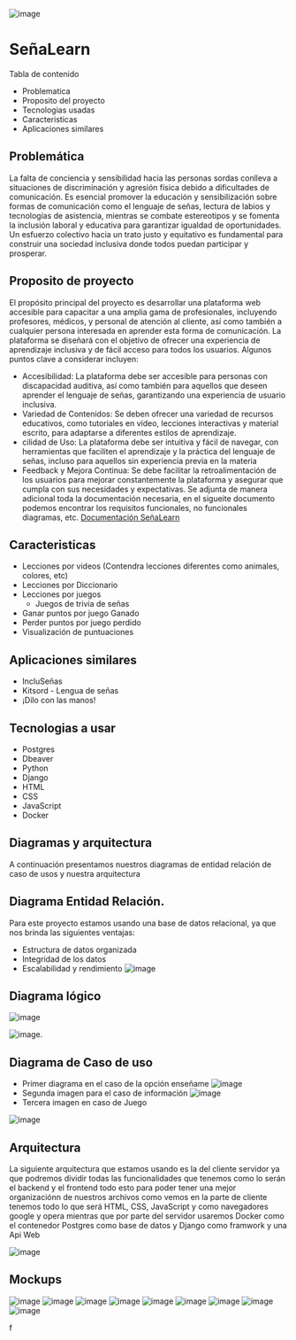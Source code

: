 
![image](https://github.com/eluqm/CS2024-1Grupo03/assets/113551408/d62517ed-f96e-4dde-80a2-d527989edcc3)

# SeñaLearn


Tabla de contenido 
- Problematica
- Proposito del proyecto
- Tecnologias usadas
- Caracteristicas
- Aplicaciones similares
## Problemática
La falta de conciencia y sensibilidad hacia las personas sordas conlleva a situaciones de discriminación y agresión física debido a dificultades de comunicación. Es esencial promover la educación y sensibilización sobre formas de comunicación como el lenguaje de señas, lectura de labios y tecnologías de asistencia, mientras se combate estereotipos y se fomenta la inclusión laboral y educativa para garantizar igualdad de oportunidades. Un esfuerzo colectivo hacia un trato justo y equitativo es fundamental para construir una sociedad inclusiva donde todos puedan participar y prosperar.

## Proposito de proyecto

El propósito principal del proyecto es desarrollar una plataforma web accesible para capacitar a una amplia gama de profesionales, incluyendo profesores, médicos, y personal de atención al cliente, así como también a cualquier persona interesada en aprender esta forma de comunicación. La plataforma se diseñará con el objetivo de ofrecer una experiencia de aprendizaje inclusiva y de fácil acceso para todos los usuarios. Algunos puntos clave a considerar incluyen:

-  Accesibilidad: La plataforma debe ser accesible para personas con discapacidad auditiva, así como también para aquellos que deseen aprender el lenguaje de señas, garantizando una experiencia de usuario inclusiva.
-   Variedad de Contenidos: Se deben ofrecer una variedad de recursos educativos, como tutoriales en vídeo, lecciones interactivas y material escrito, para adaptarse a diferentes estilos de aprendizaje.
-  cilidad de Uso: La plataforma debe ser intuitiva y fácil de navegar, con herramientas que faciliten el aprendizaje y la práctica del lenguaje de señas, incluso para aquellos sin experiencia previa en la materia
-  Feedback y Mejora Continua: Se debe facilitar la retroalimentación de los usuarios para mejorar constantemente la plataforma y asegurar que cumpla con sus necesidades y expectativas.
Se adjunta de manera adicional toda la documentación necesaria, en el sigueite documento podemos encontrar los requisitos funcionales, no funcionales diagramas, etc.
[Documentación SeñaLearn](https://docs.google.com/document/d/1vtkJlw0SmdXi9zPXW3UvnKD2phmj4ByPPY6GJV_EvAQ/edit?usp=sharing)


## Caracteristicas
- Lecciones por videos (Contendra lecciones diferentes como animales, colores, etc)
- Lecciones por Diccionario
- Lecciones por juegos
   - Juegos de trivia de señas
- Ganar puntos por juego Ganado
- Perder puntos por juego perdido
- Visualización de puntuaciones
## Aplicaciones similares
- IncluSeñas
- Kitsord - Lengua de señas
- ¡Dilo con las manos!
## Tecnologias a usar
- Postgres
- Dbeaver
- Python
- Django
- HTML
- CSS
- JavaScript
- Docker
## Diagramas y arquitectura
A continuación presentamos nuestros diagramas de entidad relación de caso de usos y nuestra arquitectura
## Diagrama Entidad Relación.
Para este proyecto estamos usando una base de datos relacional, ya que nos brinda las siguientes ventajas:
- Estructura de datos organizada
- Integridad de los datos
- Escalabilidad y rendimiento
![image](https://github.com/eluqm/CS2024-1Grupo03/assets/106353782/5110fbf2-c1de-4d26-a48b-947d0dc4adb9)

## Diagrama lógico
![image](https://github.com/eluqm/CS2024-1Grupo03/assets/106353782/a514bcbf-677d-415d-aeb4-b0fa4634aa71)

![image](https://github.com/eluqm/CS2024-1Grupo03/assets/106353782/1b87d425-1b15-47da-9a27-e4a62dd10a25).

## Diagrama de Caso de uso
- Primer diagrama en el caso de la opción enseñame
![image](https://github.com/eluqm/CS2024-1Grupo03/assets/113551408/0a504c0d-a0c9-431c-b283-f6f5005dc4b2)
- Segunda imagen para el caso de información
![image](https://github.com/eluqm/CS2024-1Grupo03/assets/113551408/4bc119fc-d20e-4bde-8e15-ce68620da263)
- Tercera imagen en caso de Juego






![image](https://github.com/eluqm/CS2024-1Grupo03/assets/113551408/cc03d022-3f29-44e3-8617-1705f126aff4)


## Arquitectura
La siguiente arquitectura que estamos usando es la del cliente servidor ya que podremos dividir todas las funcionalidades que tenemos como lo serán el backend y el frontend todo esto para poder tener una mejor organizaciónn de nuestros archivos como vemos en la parte de cliente tenemos todo lo que será HTML, CSS, JavaScript y como navegadores google y opera mientras que por parte del servidor usaremos Docker como el contenedor Postgres como base de datos y Django como framwork y una Api Web

![image](https://github.com/eluqm/CS2024-1Grupo03/assets/113551408/526538b9-97aa-4060-bdf9-98442d9a56f5)

## Mockups
![image](https://github.com/eluqm/CS2024-1Grupo03/assets/113551408/301ebbcc-839b-48cb-b5ea-ead173e4218b)
![image](https://github.com/eluqm/CS2024-1Grupo03/assets/113551408/984fc898-9b16-4f8f-984b-d546ff808932)
![image](https://github.com/eluqm/CS2024-1Grupo03/assets/113551408/72c2f08a-c388-418f-918f-840bd44c9006)
![image](https://github.com/eluqm/CS2024-1Grupo03/assets/113551408/e2aa80d1-d6f0-4a4e-83fb-e6cb0249d547)
![image](https://github.com/eluqm/CS2024-1Grupo03/assets/113551408/36c725f1-9926-47ee-b183-2335944d104e)
![image](https://github.com/eluqm/CS2024-1Grupo03/assets/113551408/efd46d19-61e7-41d0-ba71-32bd1ae5c83e)
![image](https://github.com/eluqm/CS2024-1Grupo03/assets/113551408/66dae848-213d-4ca3-b4c3-22e9a3d9d8a0)
![image](https://github.com/eluqm/CS2024-1Grupo03/assets/113551408/98d5f081-eaa8-47bd-abee-909d9dd34af3)
![image](https://github.com/eluqm/CS2024-1Grupo03/assets/113551408/a0565b19-8fad-4015-b5fc-5157d803f931)

f





